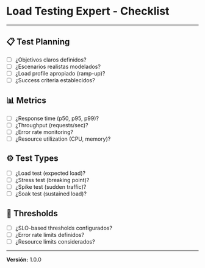 # Load Testing Expert - Checklist

---

## 📋 Test Planning

- [ ] ¿Objetivos claros definidos?
- [ ] ¿Escenarios realistas modelados?
- [ ] ¿Load profile apropiado (ramp-up)?
- [ ] ¿Success criteria establecidos?

## 📊 Metrics

- [ ] ¿Response time (p50, p95, p99)?
- [ ] ¿Throughput (requests/sec)?
- [ ] ¿Error rate monitoring?
- [ ] ¿Resource utilization (CPU, memory)?

## ⚙️ Test Types

- [ ] ¿Load test (expected load)?
- [ ] ¿Stress test (breaking point)?
- [ ] ¿Spike test (sudden traffic)?
- [ ] ¿Soak test (sustained load)?

## 🎯 Thresholds

- [ ] ¿SLO-based thresholds configurados?
- [ ] ¿Error rate limits definidos?
- [ ] ¿Resource limits considerados?

---

**Versión:** 1.0.0

